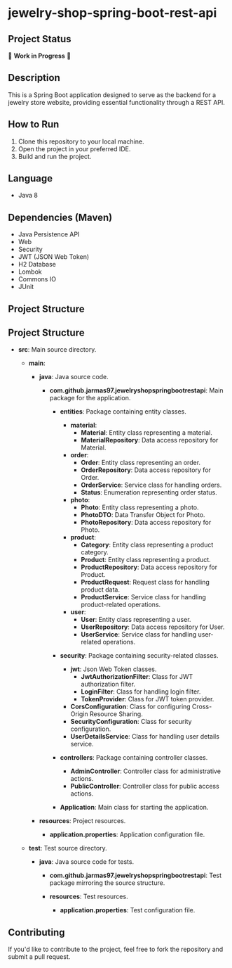 # jewelry-shop-spring-boot-rest-api

## Project Status
🚧 **Work in Progress** 🚧

## Description
This is a Spring Boot application designed to serve as the backend for a jewelry store website,
providing essential functionality through a REST API.

## How to Run
1. Clone this repository to your local machine.
2. Open the project in your preferred IDE.
3. Build and run the project.

## Language
- Java 8

## Dependencies (Maven)
- Java Persistence API
- Web
- Security
- JWT (JSON Web Token)
- H2 Database
- Lombok
- Commons IO
- JUnit

## Project Structure
## Project Structure
- **src**: Main source directory.
    - **main**:
        - **java**: Java source code.
            - **com.github.jarmas97.jewelryshopspringbootrestapi**: Main package for the application.
                - **entities**: Package containing entity classes.
                    - **material**:
                        - **Material**: Entity class representing a material.
                        - **MaterialRepository**: Data access repository for Material.
                    - **order**:
                        - **Order**: Entity class representing an order.
                        - **OrderRepository**: Data access repository for Order.
                        - **OrderService**: Service class for handling orders.
                        - **Status**: Enumeration representing order status.
                    - **photo**:
                        - **Photo**: Entity class representing a photo.
                        - **PhotoDTO**: Data Transfer Object for Photo.
                        - **PhotoRepository**: Data access repository for Photo.
                    - **product**:
                        - **Category**: Entity class representing a product category.
                        - **Product**: Entity class representing a product.
                        - **ProductRepository**: Data access repository for Product.
                        - **ProductRequest**: Request class for handling product data.
                        - **ProductService**: Service class for handling product-related operations.
                    - **user**:
                        - **User**: Entity class representing a user.
                        - **UserRepository**: Data access repository for User.
                        - **UserService**: Service class for handling user-related operations.

                - **security**: Package containing security-related classes.
                    - **jwt**: Json Web Token classes.
                        - **JwtAuthorizationFilter**: Class for JWT authorization filter.
                        - **LoginFilter**: Class for handling login filter.
                        - **TokenProvider**: Class for JWT token provider.
                    - **CorsConfiguration**: Class for configuring Cross-Origin Resource Sharing.
                    - **SecurityConfiguration**: Class for security configuration.
                    - **UserDetailsService**: Class for handling user details service.

                - **controllers**: Package containing controller classes.
                    - **AdminController**: Controller class for administrative actions.
                    - **PublicController**: Controller class for public access actions.

                - **Application**: Main class for starting the application.

        - **resources**: Project resources.
            - **application.properties**: Application configuration file.

    - **test**: Test source directory.
        - **java**: Java source code for tests.
            - **com.github.jarmas97.jewelryshopspringbootrestapi**: Test package mirroring the source structure.

            - **resources**: Test resources.
                - **application.properties**: Test configuration file.

## Contributing
If you'd like to contribute to the project, feel free to fork the repository and submit a pull request.